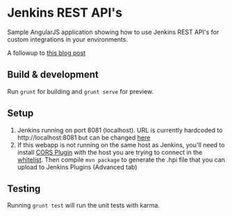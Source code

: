 # Jenkins REST API's
Sample AngularJS application showing how to use Jenkins REST API's for custom integrations in your environments.

A followup to [this blog post](http://udaypal.com/workflow-integration-using-rest-api/)

## Build & development

Run `grunt` for building and `grunt serve` for preview.

## Setup
1. Jenkins running on port 8081 (localhost). URL is currently hardcoded to http://localhost:8081 but can be changed [here](https://github.com/uaarkoti/jenkins-rest-api-consumer/blob/master/app/scripts/services/jenkins-api.js)
2. If this webapp is not running on the same host as Jenkins, you'll need to install [CORS Plugin](https://github.com/uaarkoti/cors-plugin) with the host you are trying to connect in the [whitelist](https://github.com/uaarkoti/cors-plugin/blob/master/src/main/java/org/jvnet/hudson/plugins/cors/JenkinsCorsFilter.java). Then compile `mvn package` to generate the .hpi file that you can upload to Jenkins Plugins (Advanced tab)

## Testing

Running `grunt test` will run the unit tests with karma.
